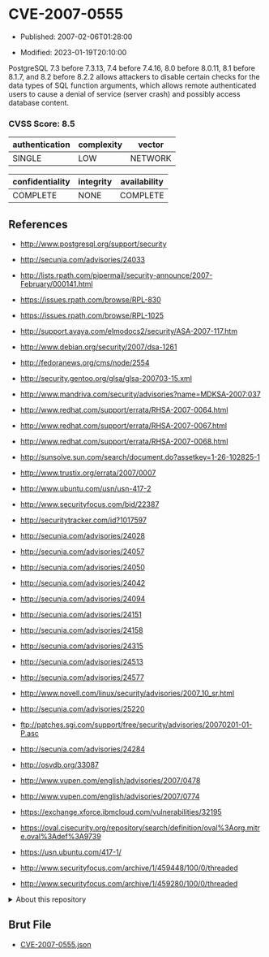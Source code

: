# CVE-2007-0555

- Published: 2007-02-06T01:28:00

- Modified: 2023-01-19T20:10:00

PostgreSQL 7.3 before 7.3.13, 7.4 before 7.4.16, 8.0 before 8.0.11, 8.1 before 8.1.7, and 8.2 before 8.2.2 allows attackers to disable certain checks for the data types of SQL function arguments, which allows remote authenticated users to cause a denial of service (server crash) and possibly access database content.

### CVSS Score: **8.5**

| authentication | complexity | vector |
| --- | --- | --- |
| SINGLE | LOW | NETWORK |

| confidentiality | integrity | availability |
| --- | --- | --- |
| COMPLETE | NONE | COMPLETE |

## References

* http://www.postgresql.org/support/security

* http://secunia.com/advisories/24033

* http://lists.rpath.com/pipermail/security-announce/2007-February/000141.html

* https://issues.rpath.com/browse/RPL-830

* https://issues.rpath.com/browse/RPL-1025

* http://support.avaya.com/elmodocs2/security/ASA-2007-117.htm

* http://www.debian.org/security/2007/dsa-1261

* http://fedoranews.org/cms/node/2554

* http://security.gentoo.org/glsa/glsa-200703-15.xml

* http://www.mandriva.com/security/advisories?name=MDKSA-2007:037

* http://www.redhat.com/support/errata/RHSA-2007-0064.html

* http://www.redhat.com/support/errata/RHSA-2007-0067.html

* http://www.redhat.com/support/errata/RHSA-2007-0068.html

* http://sunsolve.sun.com/search/document.do?assetkey=1-26-102825-1

* http://www.trustix.org/errata/2007/0007

* http://www.ubuntu.com/usn/usn-417-2

* http://www.securityfocus.com/bid/22387

* http://securitytracker.com/id?1017597

* http://secunia.com/advisories/24028

* http://secunia.com/advisories/24057

* http://secunia.com/advisories/24050

* http://secunia.com/advisories/24042

* http://secunia.com/advisories/24094

* http://secunia.com/advisories/24151

* http://secunia.com/advisories/24158

* http://secunia.com/advisories/24315

* http://secunia.com/advisories/24513

* http://secunia.com/advisories/24577

* http://www.novell.com/linux/security/advisories/2007_10_sr.html

* http://secunia.com/advisories/25220

* ftp://patches.sgi.com/support/free/security/advisories/20070201-01-P.asc

* http://secunia.com/advisories/24284

* http://osvdb.org/33087

* http://www.vupen.com/english/advisories/2007/0478

* http://www.vupen.com/english/advisories/2007/0774

* https://exchange.xforce.ibmcloud.com/vulnerabilities/32195

* https://oval.cisecurity.org/repository/search/definition/oval%3Aorg.mitre.oval%3Adef%3A9739

* https://usn.ubuntu.com/417-1/

* http://www.securityfocus.com/archive/1/459448/100/0/threaded

* http://www.securityfocus.com/archive/1/459280/100/0/threaded

<details>
<summary>About this repository</summary> 

  This repository is part of the project [Live Hack CVE](https://github.com/Live-Hack-CVE). Main website can be found [www.live-hack.org](https://www.live-hack.org) 
  
  Made by [Sn0wAlice](https://github.com/Sn0wAlice) for the people that care about security and need to have a feed of the latest CVEs. Hope you enjoy it, don't forget to star the repo and follow me on [Twitter](https://twitter.com/Sn0wAlice) and [Github](https://github.com/Sn0wAlice). And that is my [personnal website](https://www.alice-snow.me/)

  - [Home Page](https://github.com/Live-Hack-CVE)
  - [Framework](https://github.com/Live-Hack-CVE/cve-framework)
  - [CVE database](https://github.com/Live-Hack-CVE/full_database)
  - [Changelog](https://github.com/Live-Hack-CVE/Changelog)
</details>

## Brut File

* [CVE-2007-0555.json](https://raw.githubusercontent.com/Live-Hack-CVE/full_database/main/cves/2007/CVE-2007-0555.json)

